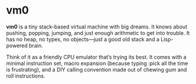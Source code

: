 # vm0

**vm0** is a tiny stack-based virtual machine with big dreams. It
knows about pushing, popping, jumping, and just enough arithmetic to
get into trouble. It has no heap, no types, no objects—just a good old
stack and a Lisp-powered brain.

Think of it as a friendly CPU emulator that’s trying its best. It
comes with a minimal instruction set, macro expansion (because typing
:pick all the time is frustrating), and a DIY calling convention made
out of chewing gum and roll instructions.
